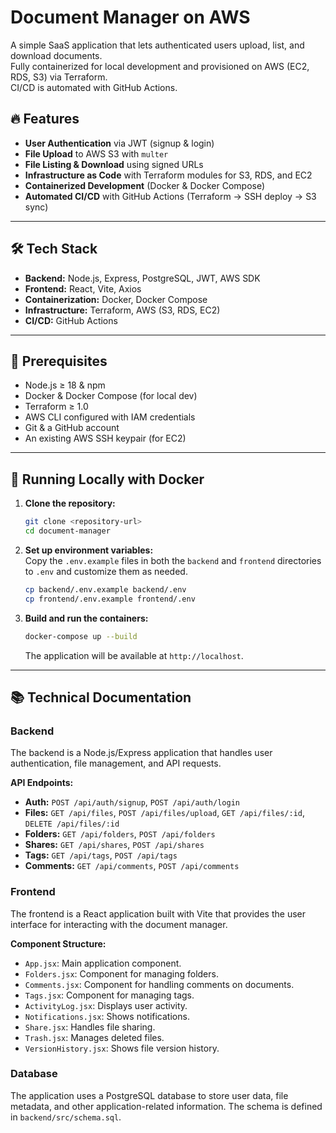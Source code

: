 # Document Manager on AWS

A simple SaaS application that lets authenticated users upload, list, and download documents.  
Fully containerized for local development and provisioned on AWS (EC2, RDS, S3) via Terraform.  
CI/CD is automated with GitHub Actions.


## 🔥 Features

- **User Authentication** via JWT (signup & login)  
- **File Upload** to AWS S3 with `multer`  
- **File Listing & Download** using signed URLs  
- **Infrastructure as Code** with Terraform modules for S3, RDS, and EC2  
- **Containerized Development** (Docker & Docker Compose)  
- **Automated CI/CD** with GitHub Actions (Terraform → SSH deploy → S3 sync)  

---

## 🛠 Tech Stack

- **Backend:** Node.js, Express, PostgreSQL, JWT, AWS SDK  
- **Frontend:** React, Vite, Axios  
- **Containerization:** Docker, Docker Compose  
- **Infrastructure:** Terraform, AWS (S3, RDS, EC2)  
- **CI/CD:** GitHub Actions  

---

## 🚀 Prerequisites

- Node.js ≥ 18 & npm  
- Docker & Docker Compose (for local dev)  
- Terraform ≥ 1.0  
- AWS CLI configured with IAM credentials  
- Git & a GitHub account  
- An existing AWS SSH keypair (for EC2)  

---

## 🚀 Running Locally with Docker

1.  **Clone the repository:**  
    ```bash
    git clone <repository-url>
    cd document-manager
    ```

2.  **Set up environment variables:**  
    Copy the `.env.example` files in both the `backend` and `frontend` directories to `.env` and customize them as needed.  
    ```bash
    cp backend/.env.example backend/.env
    cp frontend/.env.example frontend/.env
    ```

3.  **Build and run the containers:**  
    ```bash
    docker-compose up --build
    ```  
    The application will be available at `http://localhost`.

---

## 📚 Technical Documentation

### Backend

The backend is a Node.js/Express application that handles user authentication, file management, and API requests.

**API Endpoints:**

*   **Auth:** `POST /api/auth/signup`, `POST /api/auth/login`
*   **Files:** `GET /api/files`, `POST /api/files/upload`, `GET /api/files/:id`, `DELETE /api/files/:id`
*   **Folders:** `GET /api/folders`, `POST /api/folders`
*   **Shares:** `GET /api/shares`, `POST /api/shares`
*   **Tags:** `GET /api/tags`, `POST /api/tags`
*   **Comments:** `GET /api/comments`, `POST /api/comments`

### Frontend

The frontend is a React application built with Vite that provides the user interface for interacting with the document manager.

**Component Structure:**

*   `App.jsx`: Main application component.
*   `Folders.jsx`: Component for managing folders.
*   `Comments.jsx`: Component for handling comments on documents.
*   `Tags.jsx`: Component for managing tags.
*   `ActivityLog.jsx`: Displays user activity.
*   `Notifications.jsx`: Shows notifications.
*   `Share.jsx`: Handles file sharing.
*   `Trash.jsx`: Manages deleted files.
*   `VersionHistory.jsx`: Shows file version history.

### Database

The application uses a PostgreSQL database to store user data, file metadata, and other application-related information. The schema is defined in `backend/src/schema.sql`.
